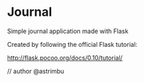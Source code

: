 # Journal
Simple journal application made with Flask

Created by following the official Flask tutorial:

http://flask.pocoo.org/docs/0.10/tutorial/

// author @astrimbu
